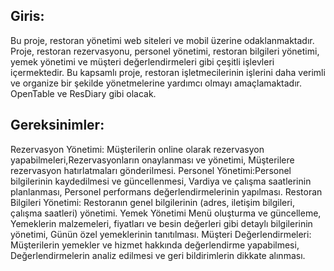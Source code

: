 ## Giris:
 Bu proje, restoran yönetimi web siteleri ve mobil üzerine odaklanmaktadır.
 Proje, restoran rezervasyonu, personel yönetimi, restoran bilgileri yönetimi, yemek yönetimi ve müşteri değerlendirmeleri gibi çeşitli işlevleri içermektedir.
 Bu kapsamlı proje, restoran işletmecilerinin işlerini daha verimli ve organize bir şekilde yönetmelerine yardımcı olmayı amaçlamaktadır.
OpenTable ve ResDiary gibi olacak.
## Gereksinimler:
 Rezervasyon Yönetimi: Müşterilerin online olarak rezervasyon yapabilmeleri,Rezervasyonların onaylanması ve yönetimi, Müşterilere rezervasyon hatırlatmaları gönderilmesi.
 Personel Yönetimi:Personel bilgilerinin kaydedilmesi ve güncellenmesi, Vardiya ve çalışma saatlerinin planlanması, Personel performans değerlendirmelerinin yapılması.
 Restoran Bilgileri Yönetimi: Restoranın genel bilgilerinin (adres, iletişim bilgileri, çalışma saatleri) yönetimi.
 Yemek Yönetimi Menü oluşturma ve güncelleme, Yemeklerin malzemeleri, fiyatları ve besin değerleri gibi detaylı bilgilerinin yönetimi, Günün özel yemeklerinin tanıtılması.
 Müşteri Değerlendirmeleri: Müşterilerin yemekler ve hizmet hakkında değerlendirme yapabilmesi, Değerlendirmelerin analiz edilmesi ve geri bildirimlerin dikkate alınması.
